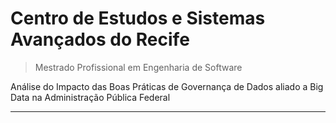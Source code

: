 # Centro de Estudos e Sistemas Avançados do Recife

> Mestrado Profissional em Engenharia de Software

Análise do Impacto das Boas Práticas de Governança de Dados aliado a Big Data na Administração Pública Federal

---
